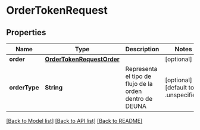# OrderTokenRequest

## Properties
Name | Type | Description | Notes
------------ | ------------- | ------------- | -------------
**order** | [**OrderTokenRequestOrder**](OrderTokenRequestOrder.md) |  | [optional] 
**orderType** | **String** | Representa el tipo de flujo de la orden dentro de DEUNA | [optional] [default to .unspecified]

[[Back to Model list]](../README.md#documentation-for-models) [[Back to API list]](../README.md#documentation-for-api-endpoints) [[Back to README]](../README.md)



